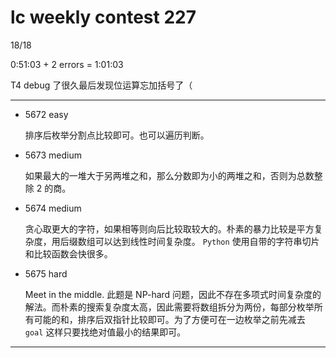 # lc weekly contest 227

18/18

0:51:03 + 2 errors = 1:01:03

T4 debug 了很久最后发现位运算忘加括号了（

------

- 5672 easy

    排序后枚举分割点比较即可。也可以遍历判断。

- 5673 medium

    如果最大的一堆大于另两堆之和，那么分数即为小的两堆之和，否则为总数整除 2 的商。

- 5674 medium

    贪心取更大的字符，如果相等则向后比较取较大的。朴素的暴力比较是平方复杂度，用后缀数组可以达到线性时间复杂度。 `Python` 使用自带的字符串切片和比较函数会快很多。

- 5675 hard

    Meet in the middle. 此题是 NP-hard 问题，因此不存在多项式时间复杂度的解法。而朴素的搜索复杂度太高，因此需要将数组拆分为两份，每部分枚举所有可能的和，排序后双指针比较即可。为了方便可在一边枚举之前先减去 `goal` 这样只要找绝对值最小的结果即可。

------
